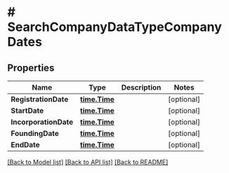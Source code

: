 # # SearchCompanyDataTypeCompanyDates


## Properties 


Name | Type | Description | Notes
------------ | ------------- | ------------- | -------------
**RegistrationDate**| [**time.Time**](time.Time.md) |   | [optional]
**StartDate**| [**time.Time**](time.Time.md) |   | [optional]
**IncorporationDate**| [**time.Time**](time.Time.md) |   | [optional]
**FoundingDate**| [**time.Time**](time.Time.md) |   | [optional]
**EndDate**| [**time.Time**](time.Time.md) |   | [optional]


[[Back to Model list]](../../README.md#models) [[Back to API list]](../../README.md#endpoints) [[Back to README]](../../README.md)

